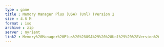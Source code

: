 ```yaml
---
type : game
title : Memory Manager Plus (USA) (Unl) (Version 2
size : 4.6 M
format : iso
archive : zip
server : myrient
link2 : Memory%20Manager%20Plus%20%28USA%29%20%28Unl%29%20%28Version%202.0%29
---
```

